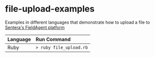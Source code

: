 # file-upload-examples
Examples in different languages that demonstrate how to upload a file to [Sentera's FieldAgent platform](https://sentera.com/fieldagent-platform/)

| Language | Run Command             |
| :------- | :-----------------------|
| Ruby     | `> ruby file_upload.rb` |
